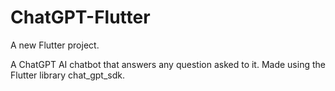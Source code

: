 
# ChatGPT-Flutter

A new Flutter project.

A ChatGPT AI chatbot that answers any question asked to it. 
Made using the Flutter library chat_gpt_sdk.

